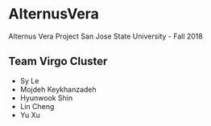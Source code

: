 # AlternusVera
Alternus Vera Project
San Jose State University - Fall 2018

## Team Virgo Cluster
- Sy Le
- Mojdeh Keykhanzadeh
- Hyunwook Shin
- Lin Cheng
- Yu Xu
